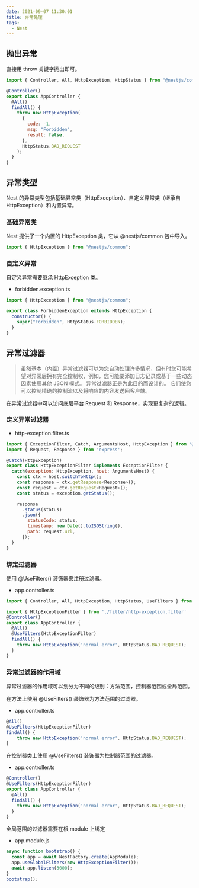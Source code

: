 ```yaml
---
date: 2021-09-07 11:30:01
title: 异常处理
tags:
  - Nest
---
```


## 抛出异常

直接用 throw 关键字抛出即可。

```js
import { Controller, All, HttpException, HttpStatus } from "@nestjs/common";

@Controller()
export class AppController {
  @All()
  findAll() {
    throw new HttpException(
      {
        code: -1,
        msg: "Forbidden",
        result: false,
      },
      HttpStatus.BAD_REQUEST
    );
  }
}
```

## 异常类型

Nest 的异常类型包括基础异常类（HttpException）、自定义异常类（继承自 HttpException）和内置异常。

### 基础异常类

Nest 提供了一个内置的 HttpException 类，它从 @nestjs/common 包中导入。

```js
import { HttpException } from "@nestjs/common";
```

### 自定义异常

自定义异常需要继承 HttpException 类。

- forbidden.exception.ts

```js
import { HttpException } from "@nestjs/common";

export class ForbiddenException extends HttpException {
  constructor() {
    super("Forbidden", HttpStatus.FORBIDDEN);
  }
}
```

## 异常过滤器

> 虽然基本（内置）异常过滤器可以为您自动处理许多情况，但有时您可能希望对异常层拥有完全控制权，例如，您可能要添加日志记录或基于一些动态因素使用其他 JSON 模式。 异常过滤器正是为此目的而设计的。 它们使您可以控制精确的控制流以及将响应的内容发送回客户端。

在异常过滤器中可以访问底层平台 Request 和 Response，实现更复杂的逻辑。

### 定义异常过滤器

- http-exception.filter.ts

```js
import { ExceptionFilter, Catch, ArgumentsHost, HttpException } from '@nestjs/common';
import { Request, Response } from 'express';

@Catch(HttpException)
export class HttpExceptionFilter implements ExceptionFilter {
  catch(exception: HttpException, host: ArgumentsHost) {
    const ctx = host.switchToHttp();
    const response = ctx.getResponse<Response>();
    const request = ctx.getRequest<Request>();
    const status = exception.getStatus();

    response
      .status(status)
      .json({
        statusCode: status,
        timestamp: new Date().toISOString(),
        path: request.url,
      });
  }
}
```

### 绑定过滤器

使用 @UseFilters() 装饰器来注册过滤器。

- app.controller.ts

```js
import { Controller, All, HttpException, HttpStatus, UseFilters } from '@nestjs/common';

import { HttpExceptionFilter } from './filter/http-exception.filter'
@Controller()
export class AppController {
  @All()
  @UseFilters(HttpExceptionFilter)
  findAll() {
    throw new HttpException('normal error', HttpStatus.BAD_REQUEST);
  }
}

```


### 异常过滤器的作用域

异常过滤器的作用域可以划分为不同的级别：方法范围，控制器范围或全局范围。

在方法上使用 @UseFilters() 装饰器为方法范围的过滤器。

- app.controller.ts

```js
@All()
@UseFilters(HttpExceptionFilter)
findAll() {
    throw new HttpException('normal error', HttpStatus.BAD_REQUEST);
}
```

在控制器类上使用 @UseFilters() 装饰器为控制器范围的过滤器。

- app.controller.ts

```js
@Controller()
@UseFilters(HttpExceptionFilter)
export class AppController {
  @All()
  findAll() {
    throw new HttpException('normal error', HttpStatus.BAD_REQUEST);
  }
}
```

全局范围的过滤器需要在根 module 上绑定

- app.module.js

```js
async function bootstrap() {
  const app = await NestFactory.create(AppModule);
  app.useGlobalFilters(new HttpExceptionFilter());
  await app.listen(3000);
}
bootstrap();
```